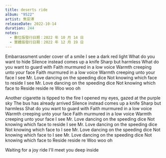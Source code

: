 ```yaml
---
title: deserts ride
album: "9522"
artist: 焦安溥
releaseDate: 2022-10-14
duration: 244
notes:
  - 數位版發行日期：2022 年 10 月 14 日
  - 實體版發行日期：2022 年 12 月 19 日
---
```

Embarrassment under cover of a smile
I see a dark red light
What do you want to hide
Silence instead comes up a knife
Sharp but harmless
What do you want to guard with
Faith murmured in a low voice
Warmth creeping unto your face
Faith murmured in a low voice
Warmth creeping unto your face
I see Mr. Love dancing on the speeding dice
Not knowing which face to reside
I see Mr. Love dancing on the speeding dice
Not knowing which face to
Reside reside re
Woo woo oh

Another cigarette is tipped to the fire
I opened my eyes, gazed at the purple sky
The bus has already arrived
Silence instead comes up a knife
Sharp but harmless
Shat do you want to guard with
Faith murmured in a low voice
Warmth creeping unto your face
Faith murmured in a low voice
Warmth creeping unto your face
I see Mr. Love dancing on the speeding dice
Not knowing which face to reside
I see Mr. Love dancing on the speeding dice
Not knowing which face to
I see Mr. Love dancing on the speeding dice
Not knowing which face to
I see Mr. Love dancing on the speeding dice
Not knowing which face to
Reside reside re
Woo woo oh

Waiting for a joy ride
I'll meet you deep inside